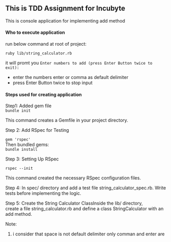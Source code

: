 ## This is TDD Assignment for Incubyte

This is console application for implementing add method 


#### Who to execute application 

run below command at root of project: 
```
ruby lib/string_calculator.rb
```
it will promt you 
``
Enter numbers to add (press Enter Button twice to exit):
``

- enter the numbers enter or comma as default delimiter 
- press Enter Button twice to stop input


#### Steps used for creating application 
 Step1: Added gem file \
 ``
 bundle init
 ``

 This command creates a Gemfile in your project directory.

Step 2: Add RSpec for Testing

``
gem 'rspec'
`` \
Then bundled gems: \
``
bundle install
``

Step 3: Setting Up RSpec

``
rspec --init
``

This command created the necessary RSpec configuration files.

Step 4: In spec/ directory and add a test file string_calculator_spec.rb. Write tests before implementing the logic.


Step 5: Create the String Calculator ClassInside the lib/ directory, \
create a file string_calculator.rb and define a class StringCalculator with an add method.


Note: 

1) i consider that space is not default delimiter only comman and enter are 
